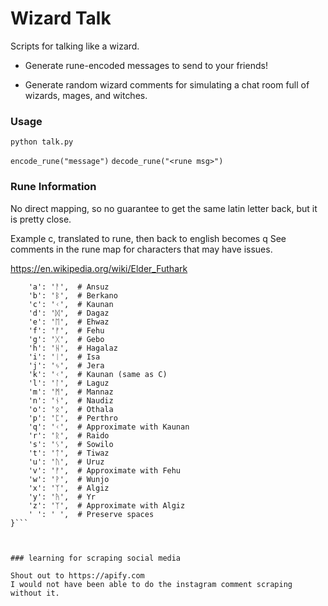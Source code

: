 # Wizard Talk

Scripts for talking like a wizard.

* Generate rune-encoded messages to send to your friends!

* Generate random wizard comments for simulating a chat room full of wizards, mages, and witches.



### Usage

`python talk.py`

`encode_rune("message")`
`decode_rune("<rune msg>")`




### Rune Information

No direct mapping, so no guarantee to get the same latin letter back, but it is pretty close.

Example c, translated to rune, then back to english becomes q
See comments in the rune map for characters that may have issues.

https://en.wikipedia.org/wiki/Elder_Futhark


```LATIN_TO_RUNIC = {
    'a': 'ᚨ',  # Ansuz
    'b': 'ᛒ',  # Berkano
    'c': 'ᚲ',  # Kaunan
    'd': 'ᛞ',  # Dagaz
    'e': 'ᛖ',  # Ehwaz
    'f': 'ᚠ',  # Fehu
    'g': 'ᚷ',  # Gebo
    'h': 'ᚺ',  # Hagalaz
    'i': 'ᛁ',  # Isa
    'j': 'ᛃ',  # Jera
    'k': 'ᚲ',  # Kaunan (same as C)
    'l': 'ᛚ',  # Laguz
    'm': 'ᛗ',  # Mannaz
    'n': 'ᚾ',  # Naudiz
    'o': 'ᛟ',  # Othala
    'p': 'ᛈ',  # Perthro
    'q': 'ᚲ',  # Approximate with Kaunan
    'r': 'ᚱ',  # Raido
    's': 'ᛊ',  # Sowilo
    't': 'ᛏ',  # Tiwaz
    'u': 'ᚢ',  # Uruz
    'v': 'ᚠ',  # Approximate with Fehu
    'w': 'ᚹ',  # Wunjo
    'x': 'ᛉ',  # Algiz
    'y': 'ᚤ',  # Yr
    'z': 'ᛉ',  # Approximate with Algiz
    ' ': ' ',  # Preserve spaces
}```



### learning for scraping social media

Shout out to https://apify.com 
I would not have been able to do the instagram comment scraping without it.
